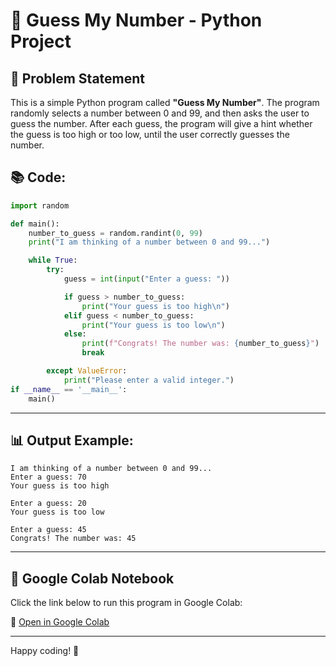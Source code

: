 # 🎲 Guess My Number - Python Project

## 📖 Problem Statement
This is a simple Python program called **"Guess My Number"**. The program randomly selects a number between 0 and 99, and then asks the user to guess the number. After each guess, the program will give a hint whether the guess is too high or too low, until the user correctly guesses the number.


## 📚 Code:
```python
import random

def main():
    number_to_guess = random.randint(0, 99)
    print("I am thinking of a number between 0 and 99...")

    while True:
        try:
            guess = int(input("Enter a guess: "))

            if guess > number_to_guess:
                print("Your guess is too high\n")
            elif guess < number_to_guess:
                print("Your guess is too low\n")
            else:
                print(f"Congrats! The number was: {number_to_guess}")
                break

        except ValueError:
            print("Please enter a valid integer.")
if __name__ == '__main__':
    main()
```

---

## 📊 Output Example:
```
I am thinking of a number between 0 and 99...
Enter a guess: 70
Your guess is too high

Enter a guess: 20
Your guess is too low

Enter a guess: 45
Congrats! The number was: 45
```

---

## 📄 Google Colab Notebook
Click the link below to run this program in Google Colab:

🔗 [Open in Google Colab](https://colab.research.google.com/drive/1_aHnrLGW4iYsF3iA3APagWyyzlRYMCbk?usp=sharing)


---



Happy coding! 🚀

